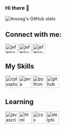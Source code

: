 ### Hi there 👋

![Anurag's GitHub stats](https://github-readme-stats.vercel.app/api?username=jefersondev98&show_icons=true&theme=radical)

## Connect with me:
<a href="https://www.linkedin.com/in/jeferson-alves-ferreira-58663914a/" target="_blank">
<img align="center" alt="jeferson-linkedin" height="30" width="40" src="https://cdn.jsdelivr.net/gh/devicons/devicon/icons/linkedin/linkedin-original.svg" style="max-width:100%;">
</a>
<a href="https://www.instagram.com/jeff_ferreira98/" target="_blank">
<img align="center" alt="jeferson-instagram" height="30" width="40" src="https://cdn.worldvectorlogo.com/logos/instagram-2-1.svg" style="max-width:100%;">
</a>
<a href="https://www.facebook.com/jefersondev98/" target="_blank">
<img align="center" alt="jeferson-instagram" height="30" width="40" src="https://cdn.jsdelivr.net/gh/devicons/devicon/icons/facebook/facebook-original.svg" style="max-width:100%;">
</a>

## My Skills

<img src="https://cdn.jsdelivr.net/gh/devicons/devicon/icons/cplusplus/cplusplus-original.svg" alt="cplusplus" width="40" height="40" style="max-width:100%;"></img>
<img src="https://cdn.jsdelivr.net/gh/devicons/devicon/icons/java/java-original.svg" alt="java" width="40" height="40" style="max-width:100%;"></img>
<img src="https://cdn.icon-icons.com/icons2/112/PNG/512/python_18894.png" alt="python" width="40" height="40" style="max-width:100%;"></img>
<img src="https://cdn.icon-icons.com/icons2/936/PNG/512/github-logo_icon-icons.com_73546.png" alt="github" width="40" height="40" style="max-width:100%;"></img>

## Learning
<img src="https://cdn.icon-icons.com/icons2/2108/PNG/512/javascript_icon_130900.png" alt="javascript" width="40" height="40" style="max-width:100%;"></img>
<img src="https://cdn.icon-icons.com/icons2/2415/PNG/512/html_original_wordmark_logo_icon_146478.png" alt="html" width="40" height="40" style="max-width:100%;"></img>
<img src="https://cdn.icon-icons.com/icons2/2107/PNG/512/file_type_css_icon_130661.png" alt="css" width="40" height="40" style="max-width:100%;"></img>
<img src="https://image.flaticon.com/icons/png/512/919/919843.png" alt="delphi" width="40" height="40" style="max-width:100%;"></img>


<!--
**jefersondev98/jefersondev98** is a ✨ _special_ ✨ repository because its `README.md` (this file) appears on your GitHub profile.

Here are some ideas to get you started:

- 🔭 I’m currently working on ...
- 🌱 I’m currently learning ...
- 👯 I’m looking to collaborate on ...
- 🤔 I’m looking for help with ...
- 💬 Ask me about ...
- 📫 How to reach me: ...
- 😄 Pronouns: ...
- ⚡ Fun fact: ...
-->

